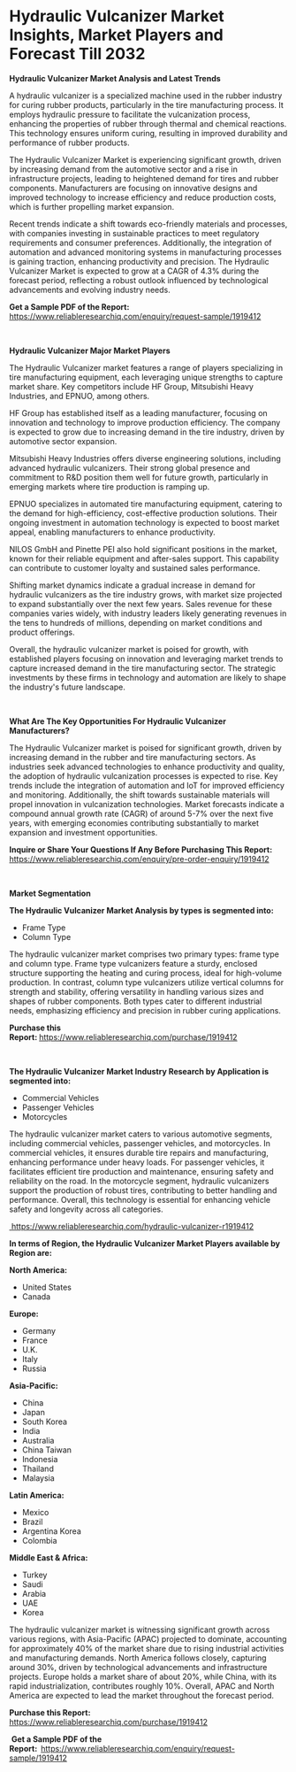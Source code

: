 <p><h1>Hydraulic Vulcanizer Market Insights, Market Players and Forecast Till 2032</h1></p><p><strong>Hydraulic Vulcanizer Market Analysis and Latest Trends</strong></p>
<p><p>A hydraulic vulcanizer is a specialized machine used in the rubber industry for curing rubber products, particularly in the tire manufacturing process. It employs hydraulic pressure to facilitate the vulcanization process, enhancing the properties of rubber through thermal and chemical reactions. This technology ensures uniform curing, resulting in improved durability and performance of rubber products.</p><p>The Hydraulic Vulcanizer Market is experiencing significant growth, driven by increasing demand from the automotive sector and a rise in infrastructure projects, leading to heightened demand for tires and rubber components. Manufacturers are focusing on innovative designs and improved technology to increase efficiency and reduce production costs, which is further propelling market expansion. </p><p>Recent trends indicate a shift towards eco-friendly materials and processes, with companies investing in sustainable practices to meet regulatory requirements and consumer preferences. Additionally, the integration of automation and advanced monitoring systems in manufacturing processes is gaining traction, enhancing productivity and precision. The Hydraulic Vulcanizer Market is expected to grow at a CAGR of 4.3% during the forecast period, reflecting a robust outlook influenced by technological advancements and evolving industry needs.</p></p>
<p><strong>Get a Sample PDF of the Report:&nbsp;</strong> <a href="https://www.reliableresearchiq.com/enquiry/request-sample/1919412?utm_campaign=2843&utm_medium=2&utm_source=Github&utm_content=ia&utm_term=12042025&utm_id=hydraulic-vulcanizer">https://www.reliableresearchiq.com/enquiry/request-sample/1919412</a></p>
<p>&nbsp;</p>
<p><strong>Hydraulic Vulcanizer Major Market Players</strong></p>
<p><p>The Hydraulic Vulcanizer market features a range of players specializing in tire manufacturing equipment, each leveraging unique strengths to capture market share. Key competitors include HF Group, Mitsubishi Heavy Industries, and EPNUO, among others. </p><p>HF Group has established itself as a leading manufacturer, focusing on innovation and technology to improve production efficiency. The company is expected to grow due to increasing demand in the tire industry, driven by automotive sector expansion.</p><p>Mitsubishi Heavy Industries offers diverse engineering solutions, including advanced hydraulic vulcanizers. Their strong global presence and commitment to R&D position them well for future growth, particularly in emerging markets where tire production is ramping up.</p><p>EPNUO specializes in automated tire manufacturing equipment, catering to the demand for high-efficiency, cost-effective production solutions. Their ongoing investment in automation technology is expected to boost market appeal, enabling manufacturers to enhance productivity.</p><p>NILOS GmbH and Pinette PEI also hold significant positions in the market, known for their reliable equipment and after-sales support. This capability can contribute to customer loyalty and sustained sales performance.</p><p>Shifting market dynamics indicate a gradual increase in demand for hydraulic vulcanizers as the tire industry grows, with market size projected to expand substantially over the next few years. Sales revenue for these companies varies widely, with industry leaders likely generating revenues in the tens to hundreds of millions, depending on market conditions and product offerings.</p><p>Overall, the hydraulic vulcanizer market is poised for growth, with established players focusing on innovation and leveraging market trends to capture increased demand in the tire manufacturing sector. The strategic investments by these firms in technology and automation are likely to shape the industry's future landscape.</p></p>
<p>&nbsp;</p>
<p><strong>What Are The Key Opportunities For Hydraulic Vulcanizer Manufacturers?</strong></p>
<p><p>The Hydraulic Vulcanizer market is poised for significant growth, driven by increasing demand in the rubber and tire manufacturing sectors. As industries seek advanced technologies to enhance productivity and quality, the adoption of hydraulic vulcanization processes is expected to rise. Key trends include the integration of automation and IoT for improved efficiency and monitoring. Additionally, the shift towards sustainable materials will propel innovation in vulcanization technologies. Market forecasts indicate a compound annual growth rate (CAGR) of around 5-7% over the next five years, with emerging economies contributing substantially to market expansion and investment opportunities.</p></p>
<p><strong>Inquire or Share Your Questions If Any Before Purchasing This Report:</strong> <a href="https://www.reliableresearchiq.com/enquiry/pre-order-enquiry/1919412?utm_campaign=2843&utm_medium=2&utm_source=Github&utm_content=ia&utm_term=12042025&utm_id=hydraulic-vulcanizer">https://www.reliableresearchiq.com/enquiry/pre-order-enquiry/1919412</a></p>
<p>&nbsp;</p>
<p><strong>Market Segmentation</strong></p>
<p><strong>The Hydraulic Vulcanizer Market Analysis by types is segmented into:</strong></p>
<p><ul><li>Frame Type</li><li>Column Type</li></ul></p>
<p><p>The hydraulic vulcanizer market comprises two primary types: frame type and column type. Frame type vulcanizers feature a sturdy, enclosed structure supporting the heating and curing process, ideal for high-volume production. In contrast, column type vulcanizers utilize vertical columns for strength and stability, offering versatility in handling various sizes and shapes of rubber components. Both types cater to different industrial needs, emphasizing efficiency and precision in rubber curing applications.</p></p>
<p><strong>Purchase this Report:&nbsp;</strong><a href="https://www.reliableresearchiq.com/purchase/1919412?utm_campaign=2843&utm_medium=2&utm_source=Github&utm_content=ia&utm_term=12042025&utm_id=hydraulic-vulcanizer">https://www.reliableresearchiq.com/purchase/1919412</a></p>
<p>&nbsp;</p>
<p><strong>The Hydraulic Vulcanizer Market Industry Research by Application is segmented into:</strong></p>
<p><ul><li>Commercial Vehicles</li><li>Passenger Vehicles</li><li>Motorcycles</li></ul></p>
<p><p>The hydraulic vulcanizer market caters to various automotive segments, including commercial vehicles, passenger vehicles, and motorcycles. In commercial vehicles, it ensures durable tire repairs and manufacturing, enhancing performance under heavy loads. For passenger vehicles, it facilitates efficient tire production and maintenance, ensuring safety and reliability on the road. In the motorcycle segment, hydraulic vulcanizers support the production of robust tires, contributing to better handling and performance. Overall, this technology is essential for enhancing vehicle safety and longevity across all categories.</p></p>
<p><a href="https://www.reliableresearchiq.com/hydraulic-vulcanizer-r1919412?utm_campaign=2843&utm_medium=2&utm_source=Github&utm_content=ia&utm_term=12042025&utm_id=hydraulic-vulcanizer">&nbsp;https://www.reliableresearchiq.com/hydraulic-vulcanizer-r1919412</a></p>
<p><strong>In terms of Region, the Hydraulic Vulcanizer Market Players available by Region are:</strong></p>
<p>
    <p> <strong> North America: </strong>
        <ul>
            <li>United States</li>
            <li>Canada</li>
        </ul>
        </p> 
    <p> <strong> Europe: </strong>
        <ul>
            <li>Germany</li>
            <li>France</li>
            <li>U.K.</li>
            <li>Italy</li>
            <li>Russia</li>
        </ul>
        </p> 
    <p> <strong> Asia-Pacific: </strong>
        <ul>
            <li>China</li>
            <li>Japan</li>
            <li>South Korea</li>
            <li>India</li>
            <li>Australia</li>
            <li>China Taiwan</li>
            <li>Indonesia</li>
            <li>Thailand</li>
            <li>Malaysia</li>
        </ul>
        </p> 
    <p> <strong> Latin America: </strong>
        <ul>
            <li>Mexico</li>
            <li>Brazil</li>
            <li>Argentina Korea</li>
            <li>Colombia</li>
        </ul>
        </p> 
    <p> <strong> Middle East & Africa: </strong>
        <ul>
            <li>Turkey</li>
            <li>Saudi</li>
            <li>Arabia</li>
            <li>UAE</li>
            <li>Korea</li>
        </ul>
    </p>
    </p>
<p><p>The hydraulic vulcanizer market is witnessing significant growth across various regions, with Asia-Pacific (APAC) projected to dominate, accounting for approximately 40% of the market share due to rising industrial activities and manufacturing demands. North America follows closely, capturing around 30%, driven by technological advancements and infrastructure projects. Europe holds a market share of about 20%, while China, with its rapid industrialization, contributes roughly 10%. Overall, APAC and North America are expected to lead the market throughout the forecast period.</p></p>
<p><strong>Purchase this Report: </strong><a href="https://www.reliableresearchiq.com/purchase/1919412?utm_campaign=2843&utm_medium=2&utm_source=Github&utm_content=ia&utm_term=12042025&utm_id=hydraulic-vulcanizer">https://www.reliableresearchiq.com/purchase/1919412</a></p>
<p>&nbsp;<strong>Get a Sample PDF of the Report:&nbsp;&nbsp;</strong><a href="https://www.reliableresearchiq.com/enquiry/request-sample/1919412?utm_campaign=2843&utm_medium=2&utm_source=Github&utm_content=ia&utm_term=12042025&utm_id=hydraulic-vulcanizer">https://www.reliableresearchiq.com/enquiry/request-sample/1919412</a></p>
<p><strong></strong></p>
<p><p></p><p></p><p></p></p>